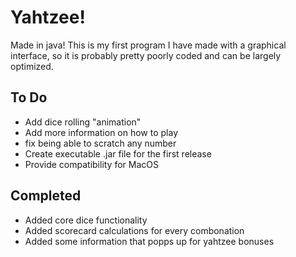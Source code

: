 # Yahtzee!
Made in java! This is my first program I have made with a graphical interface, so it is probably pretty poorly coded and can be largely optimized.
## To Do
- Add dice rolling "animation"
- Add more information on how to play
- fix being able to scratch any number
- Create executable .jar file for the first release
- Provide compatibility for MacOS
## Completed
- Added core dice functionality
- Added scorecard calculations for every combonation
- Added some information that popps up for yahtzee bonuses
